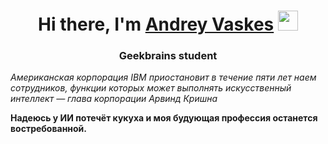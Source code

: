 <h1 align="center">Hi there, I'm <a href="https://daniilshat.ru/" target="_blank">Andrey Vaskes</a> 
<img src="https://github.com/blackcater/blackcater/raw/main/images/Hi.gif" height="32"/></h1>
<h3 align="center">Geekbrains student</h3>

*Американская корпорация IBM приостановит в течение пяти лет наем сотрудников, 
функции которых может выполнять искусственный интеллект — глава корпорации Арвинд Кришна*

**Надеюсь у ИИ потечёт кукуха и моя будующая профессия останется востребованной.** 

